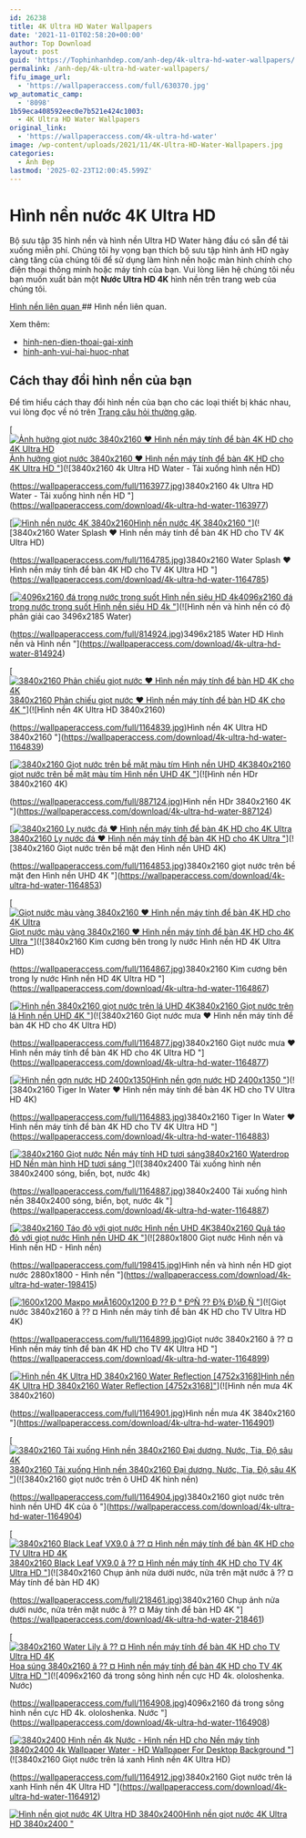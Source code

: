 ```yaml
---
id: 26238
title: 4K Ultra HD Water Wallpapers
date: '2021-11-01T02:58:20+00:00'
author: Top Download
layout: post
guid: 'https://Tophinhanhdep.com/anh-dep/4k-ultra-hd-water-wallpapers/'
permalink: /anh-dep/4k-ultra-hd-water-wallpapers/
fifu_image_url:
  - 'https://wallpaperaccess.com/full/630370.jpg'
wp_automatic_camp:
  - '8098'
1b59eca408592eec0e7b521e424c1003:
  - 4K Ultra HD Water Wallpapers
original_link:
  - 'https://wallpaperaccess.com/4k-ultra-hd-water'
image: /wp-content/uploads/2021/11/4K-Ultra-HD-Water-Wallpapers.jpg
categories:
  - Ảnh Đẹp
lastmod: '2025-02-23T12:00:45.599Z'
---
```

# Hình nền nước 4K Ultra HD

Bộ sưu tập 35 hình nền và hình nền Ultra HD Water hàng đầu có sẵn để tải xuống miễn phí. Chúng tôi hy vọng bạn thích bộ sưu tập hình ảnh HD ngày càng tăng của chúng tôi để sử dụng làm hình nền hoặc màn hình chính cho điện thoại thông minh hoặc máy tính của bạn. Vui lòng liên hệ chúng tôi nếu bạn muốn xuất bản một **Nước Ultra HD 4K** hình nền trên trang web của chúng tôi.

[Hình nền liên quan ](#related) ## Hình nền liên quan.

   
 Xem thêm:

   
- [hinh-nen-dien-thoai-gai-xinh](https://tophinhanhdep.com/hinh-nen-dep/hinh-nen-dien-thoai-gai-xinh/)
- [hinh-anh-vui-hai-huoc-nhat](https://tophinhanhdep.com/anh-hai-huoc/hinh-anh-vui-hai-huoc-nhat/)

## Cách thay đổi hình nền của bạn

Để tìm hiểu cách thay đổi hình nền của bạn cho các loại thiết bị khác nhau, vui lòng đọc về nó trên [Trang câu hỏi thường gặp](https://tophinhanhdep.com/faq/).

  
[[![Ảnh hưởng giọt nước 3840x2160 ❤ Hình nền máy tính để bàn 4K HD cho 4K Ultra HD](https://wallpaperaccess.com/full/630370.jpg)Ảnh hưởng giọt nước 3840x2160 ❤ Hình nền máy tính để bàn 4K HD cho 4K Ultra HD "](https://wallpaperaccess.com/download/4k-ultra-hd-water-630370)](![3840x2160 4k Ultra HD Water - Tải xuống hình nền HD)

(https://wallpaperaccess.com/full/1163977.jpg)3840x2160 4k Ultra HD Water - Tải xuống hình nền HD "](https://wallpaperaccess.com/download/4k-ultra-hd-water-1163977)

[[![Hình nền nước 4K 3840x2160](https://wallpaperaccess.com/full/1164777.jpg)Hình nền nước 4K 3840x2160 "](https://wallpaperaccess.com/download/4k-ultra-hd-water-1164777)](![3840x2160 Water Splash ❤ Hình nền máy tính để bàn 4K HD cho TV 4K Ultra HD)

(https://wallpaperaccess.com/full/1164785.jpg)3840x2160 Water Splash ❤ Hình nền máy tính để bàn 4K HD cho TV 4K Ultra HD "](https://wallpaperaccess.com/download/4k-ultra-hd-water-1164785)

[[![4096x2160 đá trong nước trong suốt Hình nền siêu HD 4k](https://wallpaperaccess.com/full/1164791.jpg)4096x2160 đá trong nước trong suốt Hình nền siêu HD 4k "](https://wallpaperaccess.com/download/4k-ultra-hd-water-1164791)](![Hình nền và hình nền có độ phân giải cao 3496x2185 Water)

(https://wallpaperaccess.com/full/814924.jpg)3496x2185 Water HD Hình nền và Hình nền "](https://wallpaperaccess.com/download/4k-ultra-hd-water-814924)

[[![3840x2160 Phản chiếu giọt nước ❤ Hình nền máy tính để bàn HD 4K cho 4K](https://wallpaperaccess.com/full/1164834.jpg)3840x2160 Phản chiếu giọt nước ❤ Hình nền máy tính để bàn HD 4K cho 4K "](https://wallpaperaccess.com/download/4k-ultra-hd-water-1164834)](![Hình nền 4K Ultra HD 3840x2160)

(https://wallpaperaccess.com/full/1164839.jpg)Hình nền 4K Ultra HD 3840x2160 "](https://wallpaperaccess.com/download/4k-ultra-hd-water-1164839)

[[![3840x2160 Giọt nước trên bề mặt màu tím Hình nền UHD 4K](https://wallpaperaccess.com/full/1164847.jpg)3840x2160 giọt nước trên bề mặt màu tím Hình nền UHD 4K "](https://wallpaperaccess.com/download/4k-ultra-hd-water-1164847)](![Hình nền HDr 3840x2160 4K)

(https://wallpaperaccess.com/full/887124.jpg)Hình nền HDr 3840x2160 4K "](https://wallpaperaccess.com/download/4k-ultra-hd-water-887124)

[[![3840x2160 Ly nước đá ❤ Hình nền máy tính để bàn 4K HD cho 4K Ultra](https://wallpaperaccess.com/full/619745.jpg)3840x2160 Ly nước đá ❤ Hình nền máy tính để bàn 4K HD cho 4K Ultra "](https://wallpaperaccess.com/download/4k-ultra-hd-water-619745)](![3840x2160 Giọt nước trên bề mặt đen Hình nền UHD 4K)

(https://wallpaperaccess.com/full/1164853.jpg)3840x2160 giọt nước trên bề mặt đen Hình nền UHD 4K "](https://wallpaperaccess.com/download/4k-ultra-hd-water-1164853)

[[![Giọt nước màu vàng 3840x2160 ❤ Hình nền máy tính để bàn 4K HD cho 4K Ultra](https://wallpaperaccess.com/full/1164862.jpg)Giọt nước màu vàng 3840x2160 ❤ Hình nền máy tính để bàn 4K HD cho 4K Ultra "](https://wallpaperaccess.com/download/4k-ultra-hd-water-1164862)](![3840x2160 Kim cương bên trong ly nước Hình nền HD 4K Ultra HD)

(https://wallpaperaccess.com/full/1164867.jpg)3840x2160 Kim cương bên trong ly nước Hình nền HD 4K Ultra HD "](https://wallpaperaccess.com/download/4k-ultra-hd-water-1164867)

[[![Hình nền 3840x2160 giọt nước trên lá UHD 4K](https://wallpaperaccess.com/full/1164873.jpg)3840x2160 Giọt nước trên lá Hình nền UHD 4K "](https://wallpaperaccess.com/download/4k-ultra-hd-water-1164873)](![3840x2160 Giọt nước mưa ❤ Hình nền máy tính để bàn 4K HD cho 4K Ultra HD)

(https://wallpaperaccess.com/full/1164877.jpg)3840x2160 Giọt nước mưa ❤ Hình nền máy tính để bàn 4K HD cho 4K Ultra HD "](https://wallpaperaccess.com/download/4k-ultra-hd-water-1164877)

[[![Hình nền gợn nước HD 2400x1350](https://wallpaperaccess.com/full/1164881.jpg)Hình nền gợn nước HD 2400x1350 "](https://wallpaperaccess.com/download/4k-ultra-hd-water-1164881)](![3840x2160 Tiger In Water ❤ Hình nền máy tính để bàn 4K HD cho TV Ultra HD 4K)

(https://wallpaperaccess.com/full/1164883.jpg)3840x2160 Tiger In Water ❤ Hình nền máy tính để bàn 4K HD cho TV 4K Ultra HD "](https://wallpaperaccess.com/download/4k-ultra-hd-water-1164883)

[[![3840x2160 Giọt nước Nền máy tính HD tươi sáng](https://wallpaperaccess.com/full/625444.jpg)3840x2160 Waterdrop HD Nền màn hình HD tươi sáng "](https://wallpaperaccess.com/download/4k-ultra-hd-water-625444)](![3840x2400 Tải xuống hình nền 3840x2400 sóng, biển, bọt, nước 4k)

(https://wallpaperaccess.com/full/1164887.jpg)3840x2400 Tải xuống hình nền 3840x2400 sóng, biển, bọt, nước 4k "](https://wallpaperaccess.com/download/4k-ultra-hd-water-1164887)

[[![3840x2160 Táo đỏ với giọt nước Hình nền UHD 4K](https://wallpaperaccess.com/full/798012.jpg)3840x2160 Quả táo đỏ với giọt nước Hình nền UHD 4K "](https://wallpaperaccess.com/download/4k-ultra-hd-water-798012)](![2880x1800 Giọt nước Hình nền và Hình nền HD - Hình nền)

(https://wallpaperaccess.com/full/198415.jpg)Hình nền và hình nền HD giọt nước 2880x1800 - Hình nền "](https://wallpaperaccess.com/download/4k-ultra-hd-water-198415)

[[![1600x1200 Макро миÃ](https://wallpaperaccess.com/full/1164892.jpg)1600x1200 Ð ?? Ð ° ÐºÑ ?? Ð¾ Ð¼Ð¸Ñ "](https://wallpaperaccess.com/download/4k-ultra-hd-water-1164892)](![Giọt nước 3840x2160 â ?? ¤ Hình nền máy tính để bàn 4K HD cho TV Ultra HD 4K)

(https://wallpaperaccess.com/full/1164899.jpg)Giọt nước 3840x2160 â ?? ¤ Hình nền máy tính để bàn 4K HD cho TV 4K Ultra HD "](https://wallpaperaccess.com/download/4k-ultra-hd-water-1164899)

[[![Hình nền 4K Ultra HD 3840x2160 Water Reflection [4752x3168]](https://wallpaperaccess.com/full/1164900.jpg)Hình nền 4K Ultra HD 3840x2160 Water Reflection \[4752x3168\]"](https://wallpaperaccess.com/download/4k-ultra-hd-water-1164900)](![Hình nền mưa 4K 3840x2160)

(https://wallpaperaccess.com/full/1164901.jpg)Hình nền mưa 4K 3840x2160 "](https://wallpaperaccess.com/download/4k-ultra-hd-water-1164901)

[[![3840x2160 Tải xuống Hình nền 3840x2160 Đại dương, Nước, Tia, Độ sâu 4K](https://wallpaperaccess.com/full/1164903.jpg)3840x2160 Tải xuống Hình nền 3840x2160 Đại dương, Nước, Tia, Độ sâu 4K "](https://wallpaperaccess.com/download/4k-ultra-hd-water-1164903)](![3840x2160 giọt nước trên ô UHD 4K hình nền)

(https://wallpaperaccess.com/full/1164904.jpg)3840x2160 giọt nước trên hình nền UHD 4K của ô "](https://wallpaperaccess.com/download/4k-ultra-hd-water-1164904)

[[![3840x2160 Black Leaf VX9.0 â ?? ¤ Hình nền máy tính để bàn 4K HD cho TV Ultra HD 4K](https://wallpaperaccess.com/full/270973.jpg)3840x2160 Black Leaf VX9.0 â ?? ¤ Hình nền máy tính 4K HD cho TV 4K Ultra HD "](https://wallpaperaccess.com/download/4k-ultra-hd-water-270973)](![3840x2160 Chụp ảnh nửa dưới nước, nửa trên mặt nước â ?? ¤ Máy tính để bàn HD 4K)

(https://wallpaperaccess.com/full/218461.jpg)3840x2160 Chụp ảnh nửa dưới nước, nửa trên mặt nước â ?? ¤ Máy tính để bàn HD 4K "](https://wallpaperaccess.com/download/4k-ultra-hd-water-218461)

[[![3840x2160 Water Lily â ?? ¤ Hình nền máy tính để bàn 4K HD cho TV Ultra HD 4K](https://wallpaperaccess.com/full/324399.jpg)Hoa súng 3840x2160 â ?? ¤ Hình nền máy tính để bàn 4K HD cho TV 4K Ultra HD "](https://wallpaperaccess.com/download/4k-ultra-hd-water-324399)](![4096x2160 đá trong sông hình nền cực HD 4k.  ololoshenka.  Nước)

(https://wallpaperaccess.com/full/1164908.jpg)4096x2160 đá trong sông hình nền cực HD 4k. ololoshenka. Nước "](https://wallpaperaccess.com/download/4k-ultra-hd-water-1164908)

[[![3840x2400 Hình nền 4k Nước - Hình nền HD cho Nền máy tính](https://wallpaperaccess.com/full/1164911.jpg)3840x2400 4k Wallpaper Water - HD Wallpaper For Desktop Background "](https://wallpaperaccess.com/download/4k-ultra-hd-water-1164911)](![3840x2160 Giọt nước trên lá xanh Hình nền 4K Ultra HD)

(https://wallpaperaccess.com/full/1164912.jpg)3840x2160 Giọt nước trên lá xanh Hình nền 4K Ultra HD "](https://wallpaperaccess.com/download/4k-ultra-hd-water-1164912)

[![Hình nền giọt nước 4K Ultra HD 3840x2400](https://wallpaperaccess.com/full/1164913.jpg)Hình nền giọt nước 4K Ultra HD 3840x2400 "](https://wallpaperaccess.com/download/4k-ultra-hd-water-1164913)
